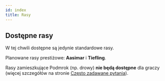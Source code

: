 ```yaml
---
id: index
title: Rasy
---
```



## Dostępne rasy

W tej chwili dostępne są jedynie standardowe rasy.

Planowane rasy prestiżowe: **Aasimar** i **Tiefling**.

Rasy zamieszkujące Podmrok (np. drowy) **nie będą dostępne** dla graczy (więcej szczegółów na stronie [Często zadawane pytania](../Podstawowe%20informacje/często-zadawane-pytania.md)).